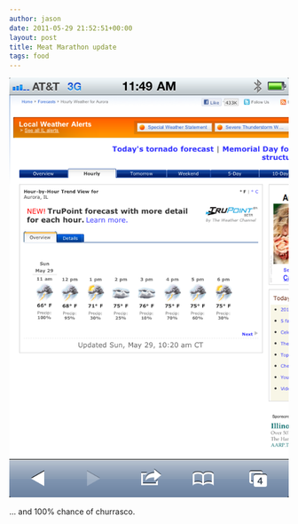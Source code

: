 ```yaml
---
author: jason
date: 2011-05-29 21:52:51+00:00
layout: post
title: Meat Marathon update
tags: food
---
```



![Photo](/assets/images/photo-weather.png)

... and 100% chance of churrasco.
